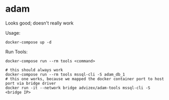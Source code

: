 # adam
Looks good; doesn't really work

Usage:
```
docker-compose up -d
```

Run Tools:
```
docker-compose run --rm tools <command>

# this should always work
docker-compose run --rm tools mssql-cli -S adam_db_1
# this one works, because we mapped the docker container port to host port via bridge driver
docker run -it --network bridge advizex/adam-tools mssql-cli -S <bridge IP>
```
